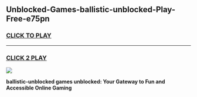 
## Unblocked-Games-ballistic-unblocked-Play-Free-e75pn
<h3>
<a href="https://premium76.site?title=ballistic-unblocked&ref=18A1">CLICK TO PLAY</a></h3>
<hr>

<h3>
<a href="https://premium76.site?title=ballistic-unblocked&ref=18A1">CLICK 2 PLAY</a>
  
</h3>

<a href="https://premium76.site?title=ballistic-unblocked&ref=18A1"><img src="https://clearcache.store/games.png"></a>


**ballistic-unblocked games unblocked: Your Gateway to Fun and Accessible Online Gaming**
